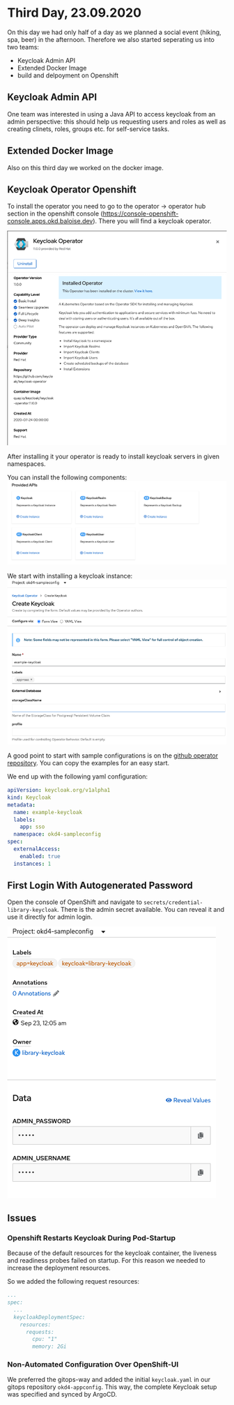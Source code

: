 # Third Day, 23.09.2020

On this day we had only half of a day as we planned a social event (hiking, spa, beer)
in the afternoon. Therefore we also started seperating us into two teams:
- Keycloak Admin API
- Extended Docker Image
- build and delpoyment on Openshift 

## Keycloak Admin API
One team was interested in using a Java API to access keycloak
from an admin perspective: this should help us requesting users and roles
as well as creating clinets, roles, groups etc. for self-service tasks.

## Extended Docker Image
Also on this third day we worked on the docker image.

## Keycloak Operator Openshift

To install the operator you need to go to the operator -> operator hub section in the openshift console
(https://console-openshift-console.apps.okd.baloise.dev). There you will find a keycloak operator.

![operator1](img/keycloak-operator-1.png)

After installing it your operator is ready to install keycloak servers in given namespaces.

You can install the following components:
![operator2](img/keycloak-operator-2.png)

We start with installing a keycloak instance:
![operator3](img/keycloak-operator-3.png)

A good point to start with sample configurations is on the [github operator repository](https://github.com/keycloak/keycloak-operator/tree/master/deploy/examples). You can copy the examples for an easy start.

We end up with the following yaml configuration:
```yaml
apiVersion: keycloak.org/v1alpha1
kind: Keycloak
metadata:
  name: example-keycloak
  labels:
    app: sso
  namespace: okd4-sampleconfig
spec:
  externalAccess:
    enabled: true
  instances: 1
```

## First Login With Autogenerated Password

Open the console of OpenShift and navigate to `secrets/credential-library-keycloak`. There is the admin secret available. You can reveal it and use it directly for admin login.

![admin-secret](img/admin-secret.png)

## Issues

### Openshift Restarts Keycloak During Pod-Startup

Because of the default resources for the keycloak container, the liveness and readiness probes failed on startup. For this reason we needed to increase the deployment resources.

So we added the following request resources:
```yaml
...
spec:
  ...
  keycloakDeploymentSpec:
    resources:
      requests:
        cpu: "1"
        memory: 2Gi
```

### Non-Automated Configuration Over OpenShift-UI

We preferred the gitops-way and added the initial `keycloak.yaml`
in our gitops repository `okd4-appconfig`. This way, the complete
Keycloak setup was specified and synced by ArgoCD.